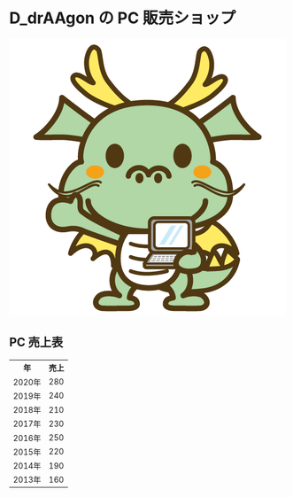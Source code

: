 # D_drAAgon の PC 販売ショップ

![1.png](1.png)

## PC 売上表

<table>
  <tr>
    <th>年</th>
    <th>売上</th>
  </tr>
  <tr>
    <td>2020年</td>
    <td>280</td>
  </tr>
  <tr>
    <td>2019年</td>
    <td>240</td>
  </tr>
  <tr>
    <td>2018年</td>
    <td>210</td>
  </tr>
  <tr>
    <td>2017年</td>
    <td>230</td>
  </tr>
  <tr>
    <td>2016年</td>
    <td>250</td>
  </tr>
  <tr>
    <td>2015年</td>
    <td>220</td>
  </tr>
  <tr>
    <td>2014年</td>
    <td>190</td>
  </tr>
  <tr>
    <td>2013年</td>
    <td>160</td>
  </tr>
</table>